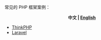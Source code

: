 常见的 PHP 框架案例：

<p align="center"><b> 中文 | <a href="./readme_en.md"> English </a>  </b></p>

- [ThinkPHP](./thinkphp/src)
- [Laravel](./laravel/src)
